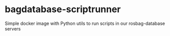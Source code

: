 # bagdatabase-scriptrunner
Simple docker image with Python utils to run scripts in our rosbag-database servers
